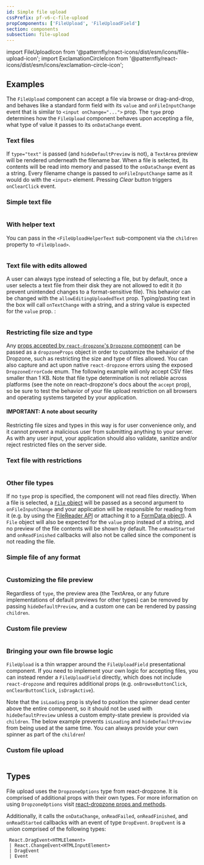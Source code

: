 ```yaml
---
id: Simple file upload
cssPrefix: pf-v6-c-file-upload
propComponents: ['FileUpload', 'FileUploadField']
section: components
subsection: file-upload
---
```


import FileUploadIcon from '@patternfly/react-icons/dist/esm/icons/file-upload-icon';
import ExclamationCircleIcon from '@patternfly/react-icons/dist/esm/icons/exclamation-circle-icon';

## Examples

The `FileUpload` component can accept a file via browse or drag-and-drop, and behaves like a standard form field with its `value` and `onFileInputChange` event that is similar to `<input onChange="...">` prop. The `type` prop determines how the `FileUpload` component behaves upon accepting a file, what type of value it passes to its `onDataChange` event.

### Text files

If `type="text"` is passed (and `hideDefaultPreview` is not), a `TextArea` preview will be rendered underneath the filename bar. When a file is selected, its contents will be read into memory and passed to the `onDataChange` event as a string. Every filename change is passed to `onFileInputChange` same as it would do with the `<input>` element.
Pressing _Clear_ button triggers `onClearClick` event.

### Simple text file

```ts file="./FileUploadSimpleText.tsx"
```

### With helper text

You can pass in the `<FileUploadHelperText` sub-component via the `children` property to `<FileUpload>`.

```ts file="./FileUploadWithHelperText.tsx"
```

### Text file with edits allowed

A user can always type instead of selecting a file, but by default, once a user selects a text file from their disk they are not allowed to edit it (to prevent unintended changes to a format-sensitive file). This behavior can be changed with the `allowEditingUploadedText` prop.
Typing/pasting text in the box will call `onTextChange` with a string, and a string value is expected for the `value` prop. :

```ts file="./FileUploadTextWithEdits.tsx"
```

### Restricting file size and type

Any [props accepted by `react-dropzone`'s `Dropzone` component](https://react-dropzone.js.org/#!/Dropzone) can be passed as a `dropzoneProps` object in order to customize the behavior of the Dropzone, such as restricting the size and type of files allowed. You can also capture and act upon native `react-dropzone` errors using the exposed `DropzoneErrorCode` enum. The following example will only accept CSV files smaller than 1 KB. Note that file type determination is not reliable across platforms (see the note on react-dropzone's docs about the `accept` prop), so be sure to test the behavior of your file upload restriction on all browsers and operating systems targeted by your application.

#### IMPORTANT: A note about security

Restricting file sizes and types in this way is for user convenience only, and it cannot prevent a malicious user from submitting anything to your server. As with any user input, your application should also validate, sanitize and/or reject restricted files on the server side.

### Text file with restrictions

```ts file="./FileUploadTextWithRestrictions.tsx"
```

### Other file types

If no `type` prop is specified, the component will not read files directly. When a file is selected, a [`File` object](https://developer.mozilla.org/en-US/docs/Web/API/File) will be passed as a second argument to `onFileInputChange` and your application will be responsible for reading from it (e.g. by using the [FileReader API](https://developer.mozilla.org/en-US/docs/Web/API/FileReader) or attaching it to a [FormData object](https://developer.mozilla.org/en-US/docs/Web/API/FormData/Using_FormData_Objects)). A `File` object will also be expected for the `value` prop instead of a string, and no preview of the file contents will be shown by default. The `onReadStarted` and `onReadFinished` callbacks will also not be called since the component is not reading the file.

### Simple file of any format

```ts file="./FileUploadSimpleFile.tsx"
```

### Customizing the file preview

Regardless of `type`, the preview area (the TextArea, or any future implementations of default previews for other types) can be removed by passing `hideDefaultPreview`, and a custom one can be rendered by passing `children`.

### Custom file preview

```ts file="./FileUploadCustomPreview.tsx"
```

### Bringing your own file browse logic

`FileUpload` is a thin wrapper around the `FileUploadField` presentational component. If you need to implement your own logic for accepting files, you can instead render a `FileUploadField` directly, which does not include `react-dropzone` and requires additional props (e.g. `onBrowseButtonClick`, `onClearButtonClick`, `isDragActive`).

Note that the `isLoading` prop is styled to position the spinner dead center above the entire component, so it should not be used with `hideDefaultPreview` unless a custom empty-state preview is provided via `children`. The below example prevents `isLoading` and `hideDefaultPreview` from being used at the same time. You can always provide your own spinner as part of the `children`!

### Custom file upload

```ts file="./FileUploadCustomUpload.tsx"
```

## Types

File upload uses the `DropzoneOptions` type from react-dropzone. It is comprised of additional props with their own types. For more information on using `DropzoneOptions` visit [react-dropzone props and methods](https://react-dropzone.js.org/#src).

Additionally, it calls the `onDataChange`, `onReadFailed`, `onReadFinished`, and `onReadStarted` callbacks with an event of type `DropEvent`. `DropEvent` is a union comprised of the following types:

```noLive
 React.DragEvent<HTMLElement>
 | React.ChangeEvent<HTMLInputElement>
 | DragEvent
 | Event
```
